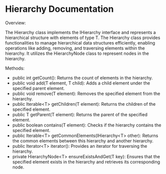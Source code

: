 # Hierarchy Documentation

Overview: 

The Hierarchy class implements the IHierarchy interface and represents a hierarchical structure with elements of type T. The Hierarchy class provides functionalities to manage hierarchical data structures efficiently, enabling operations like adding, removing, and traversing elements within the hierarchy. It utilizes the HierarchyNode class to represent nodes in the hierarchy.

Methods:

* public int getCount(): Returns the count of elements in the hierarchy.
* public void add(T element, T child): Adds a child element under the specified parent element.
* public void remove(T element): Removes the specified element from the hierarchy.
* public Iterable&lt;T&gt; getChildren(T element): Returns the children of the specified element.
* public T getParent(T element): Returns the parent of the specified element.
* public boolean contains(T element): Checks if the hierarchy contains the specified element.
* public Iterable&lt;T&gt; getCommonElements(IHierarchy&lt;T&gt; other): Returns the common elements between this hierarchy and another hierarchy.
* public Iterator&lt;T&gt; iterator(): Provides an iterator for traversing the hierarchy.
* private HierarchyNode&lt;T&gt; ensureExistsAndGet(T key): Ensures that the specified element exists in the hierarchy and retrieves its corresponding node.
